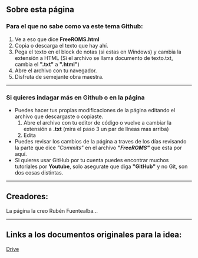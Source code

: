 ## Sobre esta página


### Para el que no sabe como va este tema Github:
1. Ve a eso que dice **FreeROMS.html**
2. Copia o descarga el texto que hay ahí.
3. Pega el texto en el block de notas (si estas en Windows) y cambia la extensión a HTML (Si el archivo se llama documento de texto.txt, cambia el **".txt"** a **".html"**)
4. Abre el archivo con tu navegador.
5. Disfruta de semejante obra maestra.

---

### Si quieres indagar más en Github o en la página
- Puedes hacer tus propias modificaciones de la página editando el archivo que descargaste o copiaste.
  1. Abre el archivo con tu editor de código o vuelve a cambiar la extensión a **.txt** (mira el paso 3 un par de líneas mas arriba)
  2. Edita
- Puedes revisar los cambios de la página a traves de los días revisando la parte que dice *"Commits"* en el archivo ***"FreeROMS"*** que esta por aquí.
- Si quieres usar GitHub por tu cuenta puedes encontrar muchos tutoriales por **Youtube**, solo asegurate que diga **"GitHub"** y no Git, son dos cosas distintas.

---

## Creadores:
La página la creo Rubén Fuentealba...

---

## Links a los documentos originales para la idea:
[Drive](https://drive.google.com/drive/folders/1sP9n6ZL86IZK6icBOhyREBGSgE8r9gK1?usp=sharing)
